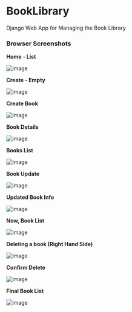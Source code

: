 # BookLibrary
 Django Web App for Managing the Book Library

<h3>Browser Screenshots</h3>

<strong>Home - List</strong>

![image](https://github.com/user-attachments/assets/0ff8713a-0cd9-4f86-b662-78f3b2f24f72) 

<strong>Create - Empty</strong>

![image](https://github.com/user-attachments/assets/ea27ddea-e620-4829-b78a-6a1e225ebe6d) 

<strong>Create Book</strong>

![image](https://github.com/user-attachments/assets/0a85be69-5c88-422f-9a48-ab7b7d7ebe2c) 

<strong>Book Details</strong>

![image](https://github.com/user-attachments/assets/4ebd7dec-aa43-4c1f-8b35-db31b095c7c1) 

<strong>Books List</strong>

![image](https://github.com/user-attachments/assets/a36fefd5-f4f1-42b4-ba53-bb3fbd87e59e) 

<strong>Book Update</strong>

![image](https://github.com/user-attachments/assets/5811c217-7c30-44b1-b8e2-f45da0cc3f59) 

<strong>Updated Book Info</strong>

![image](https://github.com/user-attachments/assets/8914176a-66bd-49ef-99ee-ff989f314a8c)

<strong>Now, Book List</strong>

![image](https://github.com/user-attachments/assets/4b7d61fc-a907-44bb-b962-86c89a1a2dc5)

<strong>Deleting a book (Right Hand Side)</strong>

![image](https://github.com/user-attachments/assets/027001ed-8e77-495b-b466-ea8c16d859b8)

<strong>Confirm Delete</strong>

![image](https://github.com/user-attachments/assets/79e5ebdb-925d-42c6-b352-10a8c8e7c58f)

<b>Final Book List </b>

![image](https://github.com/user-attachments/assets/e71ace92-5b50-4c87-9292-295ac1a1d2f9)
